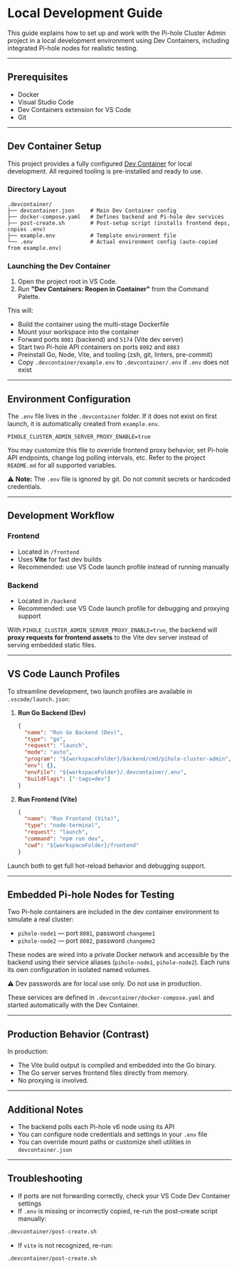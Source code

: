 # Local Development Guide

This guide explains how to set up and work with the Pi-hole Cluster Admin project in a local development environment using Dev Containers, including integrated Pi-hole nodes for realistic testing.

---

## Prerequisites

* Docker
* Visual Studio Code
* Dev Containers extension for VS Code
* Git

---

## Dev Container Setup

This project provides a fully configured [Dev Container](https://containers.dev/) for local development. All required tooling is pre-installed and ready to use.

### Directory Layout

```
.devcontainer/
├── devcontainer.json     # Main Dev Container config
├── docker-compose.yaml   # Defines backend and Pi-hole dev services
├── post-create.sh        # Post-setup script (installs frontend deps, copies .env)
├── example.env           # Template environment file
└── .env                  # Actual environment config (auto-copied from example.env)
```

### Launching the Dev Container

1. Open the project root in VS Code.
2. Run **"Dev Containers: Reopen in Container"** from the Command Palette.

This will:

* Build the container using the multi-stage Dockerfile
* Mount your workspace into the container
* Forward ports `8081` (backend) and `5174` (Vite dev server)
* Start two Pi-hole API containers on ports `8082` and `8083`
* Preinstall Go, Node, Vite, and tooling (zsh, git, linters, pre-commit)
* Copy `.devcontainer/example.env` to `.devcontainer/.env` if `.env` does not exist

---

## Environment Configuration

The `.env` file lives in the `.devcontainer` folder. If it does not exist on first launch, it is automatically created from `example.env`.

```dotenv
PIHOLE_CLUSTER_ADMIN_SERVER_PROXY_ENABLE=true
```

You may customize this file to override frontend proxy behavior, set Pi-hole API endpoints, change log polling intervals, etc. Refer to the project `README.md` for all supported variables.

⚠️ **Note:** The `.env` file is ignored by git. Do not commit secrets or hardcoded credentials.

---

## Development Workflow

### Frontend

* Located in `/frontend`
* Uses **Vite** for fast dev builds
* Recommended: use VS Code launch profile instead of running manually

### Backend

* Located in `/backend`
* Recommended: use VS Code launch profile for debugging and proxying support

With `PIHOLE_CLUSTER_ADMIN_SERVER_PROXY_ENABLE=true`, the backend will **proxy requests for frontend assets** to the Vite dev server instead of serving embedded static files.

---

## VS Code Launch Profiles

To streamline development, two launch profiles are available in `.vscode/launch.json`:

1. **Run Go Backend (Dev)**

   ```json
   {
     "name": "Run Go Backend (Dev)",
     "type": "go",
     "request": "launch",
     "mode": "auto",
     "program": "${workspaceFolder}/backend/cmd/pihole-cluster-admin",
     "env": {},
     "envFile": "${workspaceFolder}/.devcontainer/.env",
     "buildFlags": ["-tags=dev"]
   }
   ```

2. **Run Frontend (Vite)**

   ```json
   {
     "name": "Run Frontend (Vite)",
     "type": "node-terminal",
     "request": "launch",
     "command": "npm run dev",
     "cwd": "${workspaceFolder}/frontend"
   }
   ```

Launch both to get full hot-reload behavior and debugging support.

---

## Embedded Pi-hole Nodes for Testing

Two Pi-hole containers are included in the dev container environment to simulate a real cluster:

* `pihole-node1` — port `8081`, password `changeme1`
* `pihole-node2` — port `8082`, password `changeme2`

These nodes are wired into a private Docker network and accessible by the backend using their service aliases (`pihole-node1`, `pihole-node2`). Each runs its own configuration in isolated named volumes.

⚠️ Dev passwords are for local use only. Do not use in production.

These services are defined in `.devcontainer/docker-compose.yaml` and started automatically with the Dev Container.

---

## Production Behavior (Contrast)

In production:

* The Vite build output is compiled and embedded into the Go binary.
* The Go server serves frontend files directly from memory.
* No proxying is involved.

---

## Additional Notes

* The backend polls each Pi-hole v6 node using its API
* You can configure node credentials and settings in your `.env` file
* You can override mount paths or customize shell utilities in `devcontainer.json`

---

## Troubleshooting

* If ports are not forwarding correctly, check your VS Code Dev Container settings
* If `.env` is missing or incorrectly copied, re-run the post-create script manually:

```bash
.devcontainer/post-create.sh
```

* If `vite` is not recognized, re-run:

```bash
.devcontainer/post-create.sh
```
